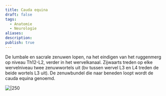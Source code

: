 ```yaml
---
title: Cauda equina
draft: false
tags:
  - Anatomie
  - Neurologie
aliases: 
description: 
publish: true
---
```


De lumbale en sacrale zenuwen lopen, na het eindigen van het ruggenmerg op niveau Th12-L2, verder in het wervelkanaal. Zijwaarts treden op elke wervelniveau twee zenuwwortels uit (bv tussen wervel L3 en L4 treden de beide wortels L3 uit). De zenuwbundel die naar beneden loopt wordt de cauda equina genoemd.

![|250](https://i.imgur.com/OM3wbf7.png)
